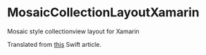 # MosaicCollectionLayoutXamarin
Mosaic style collectionview layout for Xamarin


Translated from [this](https://developer.apple.com/documentation/uikit/uicollectionview/customizing_collection_view_layouts) Swift article.
